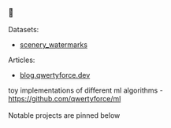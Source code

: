 ### 👋
Datasets:
- [scenery_watermarks](https://github.com/qwertyforce/scenery_watermarks)

Articles:  
- [blog.qwertyforce.dev](https://blog.qwertyforce.dev)

toy implementations of different ml algorithms - https://github.com/qwertyforce/ml  
<br>
Notable projects are pinned below
<!--
**qwertyforce/qwertyforce** is a ✨ _special_ ✨ repository because its `README.md` (this file) appears on your GitHub profile.

Here are some ideas to get you started:

- 🔭 I’m currently working on ...
- 🌱 I’m currently learning ...
- 👯 I’m looking to collaborate on ...
- 🤔 I’m looking for help with ...
- 💬 Ask me about ...
- 📫 How to reach me: ...
- 😄 Pronouns: ...
- ⚡ Fun fact: ...
-->
